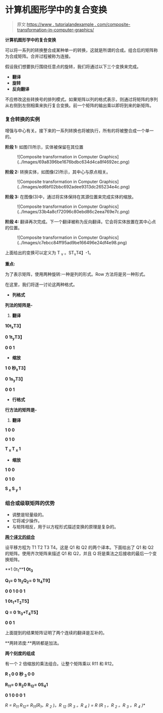 # 计算机图形学中的复合变换

> 原文:[https://www . tutorialandexample . com/composite-transformation-in-computer-graphics/](https://www.tutorialandexample.com/composite-transformation-in-computer-graphics/)

**计算机图形学中的复合变换**

可以将一系列的转换整合成某种单一的转换，这就是所谓的合成。组合后的矩阵称为合成矩阵。合并过程被称为连接。

假设我们想要执行围绕任意点的旋转，我们将通过以下三个变换来完成。

*   **翻译**
*   **旋转**
*   **反向翻译**

不应修改这些转换号的排列模式。如果矩阵以列的格式表示，则通过将矩阵的序列从右侧到左侧相乘来执行复合变换。前一个矩阵的输出乘以即将到来的新矩阵。

### 复合转换的实例

增强与中心有关。接下来的一系列转换也将被执行，所有的将被整合成一个单一的。

**阶段 1:** 如图(1)所示，实体被保留在其位置

<figure class="wp-block-image size-large">![Composite transformation in Computer Graphics](../Images/69a8396be1676bdbc634d4ca8f4692ec.png)</figure>

**阶段 2:** 转换实体，如图像(2)所示，其中心与原点相关。

<figure class="wp-block-image size-large">![Composite transformation in Computer Graphics](../Images/ed6bf02bbc692adee9313dc265234e4c.png)</figure>

**阶段 3:** 在图像(3)中，通过将实体保持在其源位置来完成实体的缩放。

<figure class="wp-block-image size-large">![Composite transformation in Computer Graphics](../Images/33b4a8cf72096c80ebd86c2eea769e7c.png)</figure>

**阶段 4:** 翻译再次完成。下一个翻译被称为反向翻译。它会将实体放置在其中心点的位置。

<figure class="wp-block-image size-large">![Composite transformation in Computer Graphics](../Images/c7ebcc84ff95ad9be166496e24df4e98.png)</figure>

上面给出的变换可以定义为 T <sub>v</sub> 。ST<sub>v</sub>T4】-1。

**重点:**

为了表示矩阵，使用两种旋转:一种是列的形式。Row 方法将是另一种形式。

在这里，我们将逐一讨论这两种格式。

*   **列格式**

**列法的矩阵是-**

1.  **翻译**

**10t<sub>x</sub>T3】**

**0 1t<sub>y</sub>T3】**

**0 0 1**

*   **缩放**

**1 0 秒<sub>x</sub>T3】**

**0 1s<sub>y</sub>T3】**

**0 0 1**

*   **行格式**

**行方法的矩阵是-**

1.  **翻译**

**1 0 0**

**0 1 0**

**T <sub>x</sub> T <sub>x</sub> 1**

*   **缩放**

**1 0 0**

**0 1 0**

**S <sub>x</sub> S <sub>y</sub> 1**

### 组合或级联矩阵的优势

*   调整是轻量级的。
*   它将减少操作。
*   与矩阵相反，用于以方程形式描述变换的原理是复杂的。

**<u>两个译文的组合</u>**

设平移方程为 T1 T2 T3 T4。这是 Q1 和 Q2 的两个译本。下面给出了 Q1 和 Q2 的矩阵。使用齐次矩阵来描述 Q1 和 Q2，并且 Q 将是乘法之后接收的最后一个变换矩阵。

**1 0t<sub>1</sub>****1 0t<sub>3</sub>**

**Q<sub>1</sub>= 0 1t<sub>2</sub>Q<sub>2</sub>= 0 1t<sub>4</sub>T9】**

**0 0 1 0 0 1**

**1 0t<sub>1</sub>+T<sub>2</sub>T5】**

**Q = 0 1t<sub>3</sub>+T<sub>4</sub>T5】**

**0 0 1**

上面提到的结果矩阵证明了两个连续的翻译是互补的。

**两转浓度:**两转都是加法。

**两个刻度的组成**

有一个 2 倍缩放的乘法组合。让整个矩阵乘以 R11 和 R12。

**R <sub>1</sub> 0 0 秒 <sub>3</sub> 0 0**

**R<sub>11</sub>= 0 R<sub>2</sub>0 R<sub>12</sub>= 0S<sub>4</sub>1**

**0 1 0 0 0 1**

**R = R<sub>11</sub>* R<sub>12</sub>= R<sub>11</sub>(R<sub>1</sub>。R <sub>2</sub> )。R <sub>12</sub> (R <sub>3</sub> 。R <sub>4</sub> ) = R (R <sub>1</sub> 。R <sub>2</sub> 。R <sub>3</sub> 。R <sub>4</sub> )**